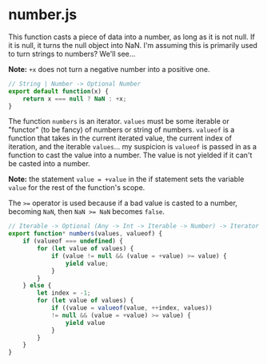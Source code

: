 # number.js

This function casts a piece of data into a number, as long as it is not null. If it is null, it turns the null object into NaN. I'm assuming this is primarily used to turn strings to numbers? We'll see... 

**Note:** `+x` does not turn a negative number into a positive one.

```js
// String | Number -> Optional Number
export default function(x) {
    return x === null ? NaN : +x;
}
```

The function `numbers` is an iterator. `values` must be some iterable or "functor" (to be fancy) of numbers or string of numbers. `valueof` is a function that takes in the current iterated value, the current index of iteration, and the iterable `values`... my suspicion is `valueof` is passed in as a function to cast the value into a number. The value is not yielded if it can't be casted into a number.

**Note:** the statement `value = +value` in the if statement sets the variable `value` for the rest of the function's scope.

The `>=` operator is used because if a bad value is casted to a number, becoming `NaN`, then `NaN >= NaN` becomes `false`.

```js
// Iterable -> Optional (Any -> Int -> Iterable -> Number) -> Iterator
export function* numbers(values, valueof) {
    if (valueof === undefined) {
        for (let value of values) {
            if (value != null && (value = +value) >= value) {
                yield value;
            }
        }
    } else {
        let index = -1;
        for (let value of values) {
            if ((value = valueof(value, ++index, values)) 
            != null && (value = +value) >= value) {
                yield value
            }
        }
    }
}